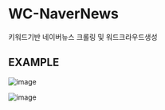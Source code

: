 # WC-NaverNews
키워드기반 네이버뉴스 크롤링 및 워드크라우드생성

## EXAMPLE

![image](https://user-images.githubusercontent.com/73981982/138803683-ee014eff-86ca-4b8c-8b8e-1c0a9aeeb791.png)

![image](https://user-images.githubusercontent.com/73981982/138803712-978fcfac-eae2-40db-b6c1-fd6e82d5193d.png)
